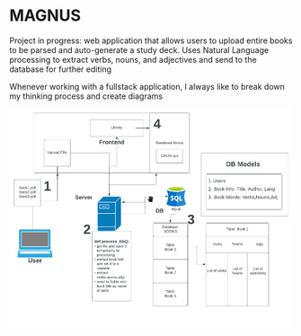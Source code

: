 # MAGNUS
Project in progress:   web application that allows users to upload entire books to be parsed and auto-generate a study deck. Uses Natural Language processing to extract verbs, nouns, and adjectives and send to the database for further editing

Whenever working with a fullstack application, I always like to break down my thinking process and create diagrams

![Diagram 1](library.png)
